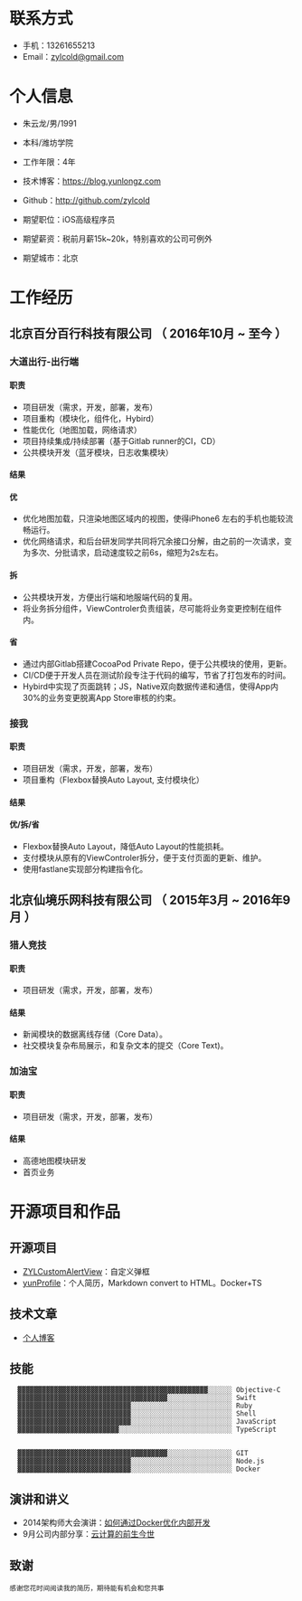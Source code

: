 # 联系方式
- 手机：13261655213
- Email：zylcold@gmail.com

# 个人信息

 - 朱云龙/男/1991 
 - 本科/潍坊学院
 - 工作年限：4年
 - 技术博客：https://blog.yunlongz.com
 - Github：http://github.com/zylcold

 - 期望职位：iOS高级程序员
 - 期望薪资：税前月薪15k~20k，特别喜欢的公司可例外
 - 期望城市：北京

# 工作经历

## 北京百分百行科技有限公司 （ 2016年10月 ~ 至今 ）

### 大道出行-出行端

#### 职责
* 项目研发（需求，开发，部署，发布）
* 项目重构（模块化，组件化，Hybird）
* 性能优化（地图加载，网络请求）
* 项目持续集成/持续部署（基于Gitlab runner的CI，CD）
* 公共模块开发（蓝牙模块，日志收集模块）

#### 结果
#### 优
* 优化地图加载，只渲染地图区域内的视图，使得iPhone6 左右的手机也能较流畅运行。  
* 优化网络请求，和后台研发同学共同将冗余接口分解，由之前的一次请求，变为多次、分批请求，启动速度较之前6s，缩短为2s左右。

#### 拆
* 公共模块开发，方便出行端和地服端代码的复用。  
* 将业务拆分组件，ViewControler负责组装，尽可能将业务变更控制在组件内。

#### 省
* 通过内部Gitlab搭建CocoaPod Private Repo，便于公共模块的使用，更新。  
* CI/CD便于开发人员在测试阶段专注于代码的编写，节省了打包发布的时间。  
* Hybird中实现了页面跳转；JS，Native双向数据传递和通信，使得App内30%的业务变更脱离App Store审核的约束。


### 接我

#### 职责
* 项目研发（需求，开发，部署，发布）
* 项目重构（Flexbox替换Auto Layout, 支付模块化）

#### 结果
#### 优/拆/省
* Flexbox替换Auto Layout，降低Auto Layout的性能损耗。
* 支付模块从原有的ViewControler拆分，便于支付页面的更新、维护。
* 使用fastlane实现部分构建指令化。

  
## 北京仙境乐网科技有限公司 （ 2015年3月 ~ 2016年9月 ）

### 猎人竞技
#### 职责
* 项目研发（需求，开发，部署，发布）

#### 结果

* 新闻模块的数据离线存储（Core Data）。
* 社交模块复杂布局展示，和复杂文本的提交（Core Text)。

### 加油宝
#### 职责
* 项目研发（需求，开发，部署，发布）

#### 结果

* 高德地图模块研发
* 首页业务

# 开源项目和作品

## 开源项目
  - [ZYLCustomAlertView](https://github.com/zylcold/ZYLCustomAlertView)：自定义弹框
  - [yunProfile](https://github.com/zylcold/yunProfile)：个人简历，Markdown convert to HTML。Docker+TS

## 技术文章
- [个人博客](https://blog.yunlongz.com)

## 技能
```
  ▓▓▓▓▓▓▓▓▓▓▓▓▓▓▓▓▓▓▓▓▓▓▓▓▓▓▓▓▓▓▓▓▓▓▓▓▓▓▓▓▓▓▓▓▓▓▓░░░░░░ Objective-C
  ▓▓▓▓▓▓▓▓▓▓▓▓▓▓▓▓▓▓▓▓▓▓▓▓▓▓▓▓▓▓▓▓▓▓▓▓▓░░░░░░░░░░░░░░░░ Swift
  ▓▓▓▓▓▓▓▓▓▓▓▓▓▓▓▓▓▓▓▓▓▓▓▓▓▓▓▓░░░░░░░░░░░░░░░░░░░░░░░░░ Ruby
  ▓▓▓▓▓▓▓▓▓▓▓▓▓▓▓▓▓▓▓▓▓▓▓▓▓▓▓▓░░░░░░░░░░░░░░░░░░░░░░░░░ Shell
  ▓▓▓▓▓▓▓▓▓▓▓▓▓▓▓▓▓▓▓▓▓▓▓▓▓▓▓▓░░░░░░░░░░░░░░░░░░░░░░░░░ JavaScript
  ▓▓▓▓▓▓▓▓▓▓▓▓▓▓▓▓▓▓▓▓▓▓▓▓▓░░░░░░░░░░░░░░░░░░░░░░░░░░░░ TypeScript


  ▓▓▓▓▓▓▓▓▓▓▓▓▓▓▓▓▓▓▓▓▓▓▓▓▓▓▓▓▓▓▓▓▓▓▓▓▓░░░░░░░░░░░░░░░░ GIT
  ▓▓▓▓▓▓▓▓▓▓▓▓▓▓▓▓▓▓▓▓▓▓▓▓▓▓▓▓░░░░░░░░░░░░░░░░░░░░░░░░░ Node.js
  ▓▓▓▓▓▓▓▓▓▓▓▓▓▓▓▓▓▓▓▓▓▓▓▓▓▓▓▓░░░░░░░░░░░░░░░░░░░░░░░░░ Docker

```

## 演讲和讲义

  - 2014架构师大会演讲：[如何通过Docker优化内部开发](http://ftqq.com)
  - 9月公司内部分享：[云计算的前生今世](http://ftqq.com)
    
## 致谢
`感谢您花时间阅读我的简历，期待能有机会和您共事`

